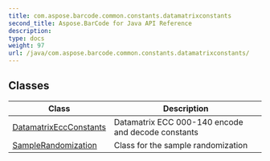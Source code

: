 ```yaml
---
title: com.aspose.barcode.common.constants.datamatrixconstants
second_title: Aspose.BarCode for Java API Reference
description: 
type: docs
weight: 97
url: /java/com.aspose.barcode.common.constants.datamatrixconstants/
---
```


## Classes

| Class | Description |
| --- | --- |
| [DatamatrixEccConstants](../com.aspose.barcode.common.constants.datamatrixconstants/datamatrixeccconstants) | Datamatrix ECC 000-140 encode and decode constants |
| [SampleRandomization](../com.aspose.barcode.common.constants.datamatrixconstants/samplerandomization) | Class for the sample randomization |
